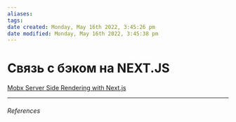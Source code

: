 ```yaml
---
aliases: 
tags: 
date created: Monday, May 16th 2022, 3:45:26 pm
date modified: Monday, May 16th 2022, 3:45:38 pm
---
```


# Связь с бэком на NEXT.JS

[Mobx Server Side Rendering with Next.js](https://dev.to/ivandotv/mobx-server-side-rendering-with-next-js-4m18)

---

###### References
